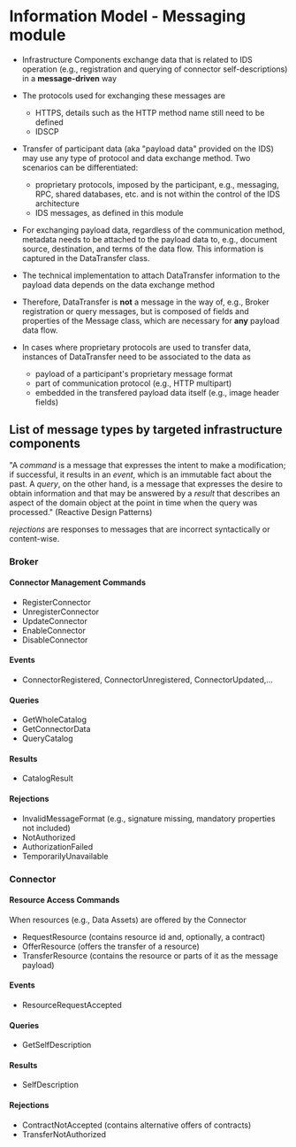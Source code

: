 # Information Model - Messaging module

- Infrastructure Components exchange data that is related to IDS operation (e.g., registration and querying of connector self-descriptions)
in a **message-driven** way

- The protocols used for exchanging these messages are
    - HTTPS, details such as the HTTP method name still need to be defined
    - IDSCP 

- Transfer of participant data (aka "payload data" provided on the IDS) may use any type of protocol and data exchange method. Two scenarios can be differentiated:
    - proprietary protocols, imposed by the participant, e.g., messaging, RPC, shared databases, etc. and is not within the control of the IDS architecture
    - IDS messages, as defined in this module 

- For exchanging payload data, regardless of the communication method, metadata needs to be attached to the payload data to, e.g.,
document source, destination, and terms of the data flow. This information is captured in the DataTransfer class.

- The technical implementation to attach DataTransfer information to the payload data depends on the data exchange method

- Therefore, DataTransfer is **not** a message in the way of, e.g., Broker registration or query messages, but is composed of fields
and properties of the Message class, which are necessary for **any** payload data flow.  

- In cases where proprietary protocols are used to transfer data, instances of DataTransfer need to be associated to the data as 
    - payload of a participant's proprietary message format
    - part of communication protocol (e.g., HTTP multipart)
    - embedded in the transfered payload data itself (e.g., image header fields)   

## List of message types by targeted infrastructure components 

"A _command_ is a message that expresses the intent to make a modification; if successful, it
results in an _event_, which is an immutable fact about the past. A _query_, on the other hand,
is a message that expresses the desire to obtain information and that may be answered
by a _result_ that describes an aspect of the domain object at the point in time when the
query was processed." (Reactive Design Patterns)

_rejections_ are responses to messages that are incorrect syntactically or content-wise. 

### Broker

#### Connector Management Commands

- RegisterConnector
- UnregisterConnector
- UpdateConnector
- EnableConnector
- DisableConnector

#### Events

- ConnectorRegistered, ConnectorUnregistered, ConnectorUpdated,...

#### Queries 

- GetWholeCatalog
- GetConnectorData
- QueryCatalog

#### Results

- CatalogResult

#### Rejections

- InvalidMessageFormat (e.g., signature missing, mandatory properties not included)
- NotAuthorized
- AuthorizationFailed
- TemporarilyUnavailable

### Connector

#### Resource Access Commands

When resources (e.g., Data Assets) are offered by the Connector 

- RequestResource (contains resource id and, optionally, a contract)
- OfferResource (offers the transfer of a resource)
- TransferResource (contains the resource or parts of it as the message payload)

#### Events

- ResourceRequestAccepted

#### Queries

- GetSelfDescription

#### Results

- SelfDescription

#### Rejections

- ContractNotAccepted (contains alternative offers of contracts)
- TransferNotAuthorized